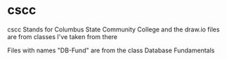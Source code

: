 # cscc
cscc Stands for Columbus State Community College and the draw.io files are from classes I've taken from there

Files with names "DB-Fund" are from the class Database Fundamentals